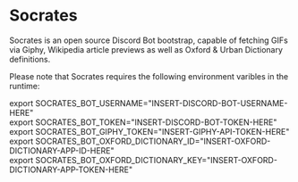 # Socrates

Socrates is an open source Discord Bot bootstrap, capable of fetching GIFs via Giphy, Wikipedia article previews as well as Oxford & Urban Dictionary definitions.

Please note that Socrates requires the following environment varibles in the runtime:

export SOCRATES_BOT_USERNAME="INSERT-DISCORD-BOT-USERNAME-HERE"  
export SOCRATES_BOT_TOKEN="INSERT-DISCORD-BOT-TOKEN-HERE"  
export SOCRATES_BOT_GIPHY_TOKEN="INSERT-GIPHY-API-TOKEN-HERE"  
export SOCRATES_BOT_OXFORD_DICTIONARY_ID="INSERT-OXFORD-DICTIONARY-APP-ID-HERE"  
export SOCRATES_BOT_OXFORD_DICTIONARY_KEY="INSERT-OXFORD-DICTIONARY-APP-TOKEN-HERE"